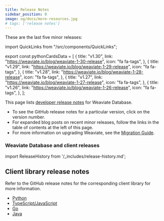 ```yaml
---
title: Release Notes
sidebar_position: 0
image: og/docs/more-resources.jpg
# tags: ['release notes']
---
```


These are the last five minor releases:

import QuickLinks from "/src/components/QuickLinks";

export const pythonCardsData = [
  {
  title: "v1.30",
  link: "https://weaviate.io/blog/weaviate-1-30-release",
  icon: "fa fa-tags",
  },
  {
  title: "v1.29",
  link: "https://weaviate.io/blog/weaviate-1-29-release",
  icon: "fa fa-tags",
  },
  {
  title: "v1.28",
  link: "https://weaviate.io/blog/weaviate-1-28-release",
  icon: "fa fa-tags",
  },
  {
  title: "v1.27",
  link: "https://weaviate.io/blog/weaviate-1-27-release",
  icon: "fa fa-tags",
  },
  {
  title: "v1.26",
  link: "https://weaviate.io/blog/weaviate-1-26-release",
  icon: "fa fa-tags",
  },
];

<QuickLinks items={pythonCardsData} />

This page lists [developer release notes](https://github.com/weaviate/weaviate/releases) for Weaviate Database.

- To see the GitHub release notes for a particular version, click on the version number.
- For expanded blog posts on recent minor releases, follow the links in the table of contents at the left of this page.
- For more information on upgrading Weaviate, see the [Migration Guide](../more-resources/migration/index.md).

### Weaviate Database and client releases

import ReleaseHistory from '/_includes/release-history.md';

<ReleaseHistory />

## Client library release notes

Refer to the GitHub release notes for the corresponding client library for more information.

- [Python](https://github.com/weaviate/weaviate-python-client/releases)
- [TypeScript/JavaScript](https://github.com/weaviate/typescript-client/releases)
- [Go](https://github.com/weaviate/weaviate-go-client/releases)
- [Java](https://github.com/weaviate/java-client/releases)
